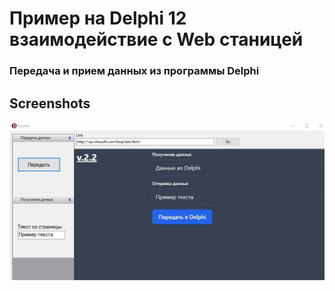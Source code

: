 # Пример на Delphi 12 взаимодействие с Web станицей

### Передача и прием данных из программы Delphi 


## Screenshots
![App Screenshot](screen.jpg)